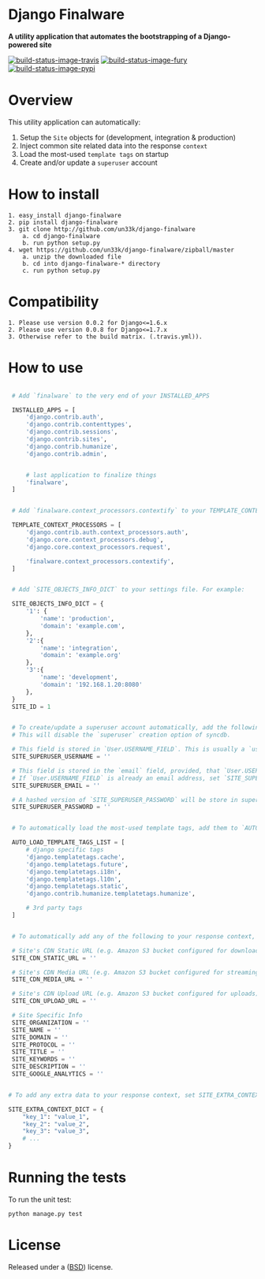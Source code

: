 Django Finalware
====================

**A utility application that automates the bootstrapping of a Django-powered site**

[![build-status-image-travis]][travis]
[![build-status-image-fury]][fury]
[![build-status-image-pypi]][pypi]


Overview
====================

This utility application can automatically:

  1. Setup the `Site` objects for (development, integration & production)
  2. Inject common site related data into the response `context`
  3. Load the most-used `template tags` on startup
  4. Create and/or update a `superuser` account

How to install
====================

    1. easy_install django-finalware
    2. pip install django-finalware
    3. git clone http://github.com/un33k/django-finalware
        a. cd django-finalware
        b. run python setup.py
    4. wget https://github.com/un33k/django-finalware/zipball/master
        a. unzip the downloaded file
        b. cd into django-finalware-* directory
        c. run python setup.py

Compatibility
====================
    1. Please use version 0.0.2 for Django<=1.6.x
    2. Please use version 0.0.8 for Django<=1.7.x
    3. Otherwise refer to the build matrix. (.travis.yml)).

How to use
====================

   ```python

    # Add `finalware` to the very end of your INSTALLED_APPS

    INSTALLED_APPS = [
        'django.contrib.auth',
        'django.contrib.contenttypes',
        'django.contrib.sessions',
        'django.contrib.sites',
        'django.contrib.humanize',
        'django.contrib.admin',


        # last application to finalize things
        'finalware',
    ]

   ```

   ```python

    # Add `finalware.context_processors.contextify` to your TEMPLATE_CONTEXT_PROCESSORS

    TEMPLATE_CONTEXT_PROCESSORS = [
        'django.contrib.auth.context_processors.auth',
        'django.core.context_processors.debug',
        'django.core.context_processors.request',

        'finalware.context_processors.contextify',
    ]

   ```

   ```python

    # Add `SITE_OBJECTS_INFO_DICT` to your settings file. For example:

    SITE_OBJECTS_INFO_DICT = {
        '1': {
            'name': 'production',
            'domain': 'example.com',
        },
        '2':{
            'name': 'integration',
            'domain': 'example.org'
        },
        '3':{
            'name': 'development',
            'domain': '192.168.1.20:8080'
        },
    }
    SITE_ID = 1

   ```

   ```python

    # To create/update a superuser account automatically, add the following to your settings file.
    # This will disable the `superuser` creation option of syncdb.

    # This field is stored in `User.USERNAME_FIELD`. This is usually a `username` or  an `email`.
    SITE_SUPERUSER_USERNAME = ''

    # This field is stored in the `email` field, provided, that `User.USERNAME_FIELD` is not an `email`.
    # If `User.USERNAME_FIELD` is already an email address, set `SITE_SUPERUSER_EMAIL = SITE_SUPERUSER_USERNAME`
    SITE_SUPERUSER_EMAIL = ''

    # A hashed version of `SITE_SUPERUSER_PASSWORD` will be store in superuser's `password` field.
    SITE_SUPERUSER_PASSWORD = ''

   ```

   ```python

    # To automatically load the most-used template tags, add them to `AUTO_LOAD_TEMPLATE_TAGS_LIST` in your settings.

    AUTO_LOAD_TEMPLATE_TAGS_LIST = [
        # django specific tags
        'django.templatetags.cache',
        'django.templatetags.future',
        'django.templatetags.i18n',
        'django.templatetags.l10n',
        'django.templatetags.static',
        'django.contrib.humanize.templatetags.humanize',

        # 3rd party tags
    ]

   ```

   ```python

    # To automatically add any of the following to your response context, set them in your settings file.

    # Site's CDN Static URL (e.g. Amazon S3 bucket configured for downloading)
    SITE_CDN_STATIC_URL = ''

    # Site's CDN Media URL (e.g. Amazon S3 bucket configured for streaming)
    SITE_CDN_MEDIA_URL = ''

    # Site's CDN Upload URL (e.g. Amazon S3 bucket configured for uploads)
    SITE_CDN_UPLOAD_URL = ''

    # Site Specific Info
    SITE_ORGANIZATION = ''
    SITE_NAME = ''
    SITE_DOMAIN = ''
    SITE_PROTOCOL = ''
    SITE_TITLE = ''
    SITE_KEYWORDS = ''
    SITE_DESCRIPTION = ''
    SITE_GOOGLE_ANALYTICS = ''

   ```

   ```python

   # To add any extra data to your response context, set SITE_EXTRA_CONTEXT_DICT in your settings file.

   SITE_EXTRA_CONTEXT_DICT = {
       "key_1": "value_1",
       "key_2": "value_2",
       "key_3": "value_3",
       # ...
   }
   ```

Running the tests
====================

To run the unit test:

    python manage.py test


License
====================

Released under a ([BSD](LICENSE.md)) license.


[build-status-image-travis]: https://secure.travis-ci.org/un33k/django-finalware.png?branch=master
[travis]: http://travis-ci.org/un33k/django-finalware?branch=master

[build-status-image-fury]: https://badge.fury.io/py/django-finalware.png
[fury]: http://badge.fury.io/py/django-finalware

[build-status-image-pypi]: https://pypip.in/d/django-finalware/badge.png
[pypi]: https://crate.io/packages/django-finalware?version=latest

